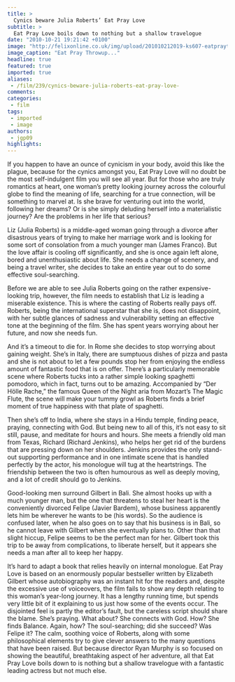 ```yaml
---
title: >
  Cynics beware Julia Roberts’ Eat Pray Love
subtitle: >
  Eat Pray Love boils down to nothing but a shallow travelogue
date: "2010-10-21 19:21:42 +0100"
image: "http://felixonline.co.uk/img/upload/201010212019-ks607-eatprayt.jpg"
image_caption: "Eat Pray Throwup..."
headline: true
featured: true
imported: true
aliases:
 - /film/239/cynics-beware-julia-roberts-eat-pray-love-
comments:
categories:
 - film
tags:
 - imported
 - image
authors:
 - jgp09
highlights:
---
```


If you happen to have an ounce of cynicism in your body, avoid this like the plague, because for the cynics amongst you, Eat Pray Love will no doubt be the most self-indulgent film you will see all year. But for those who are truly romantics at heart, one woman’s pretty looking journey across the colourful globe to find the meaning of life, searching for a true connection, will be something to marvel at. Is she brave for venturing out into the world, following her dreams? Or is she simply deluding herself into a materialistic journey? Are the problems in her life that serious?

Liz (Julia Roberts) is a middle-aged woman going through a divorce after disastrous years of trying to make her marriage work and is looking for some sort of consolation from a much younger man (James Franco). But the love affair is cooling off significantly, and she is once again left alone, bored and unenthusiastic about life. She needs a change of scenery, and being a travel writer, she decides to take an entire year out to do some effective soul-searching.

Before we are able to see Julia Roberts going on the rather expensive-looking trip, however, the film needs to establish that Liz is leading a miserable existence. This is where the casting of Roberts really pays off. Roberts, being the international superstar that she is, does not disappoint, with her subtle glances of sadness and vulnerability setting an effective tone at the beginning of the film. She has spent years worrying about her future, and now she needs fun.

And it’s a timeout to die for. In Rome she decides to stop worrying about gaining weight. She’s in Italy, there are sumptuous dishes of pizza and pasta and she is not about to let a few pounds stop her from enjoying the endless amount of fantastic food that is on offer. There’s a particularly memorable scene where Roberts tucks into a rather simple looking spaghetti pomodoro, which in fact, turns out to be amazing. Accompanied by “Der Hölle Rache,” the famous Queen of the Night aria from Mozart’s The Magic Flute, the scene will make your tummy growl as Roberts finds a brief moment of true happiness with that plate of spaghetti.

Then she’s off to India, where she stays in a Hindu temple, finding peace, praying, connecting with God. But being new to all of this, it’s not easy to sit still, pause, and meditate for hours and hours. She meets a friendly old man from Texas, Richard (Richard Jenkins), who helps her get rid of the burdens that are pressing down on her shoulders. Jenkins provides the only stand-out supporting performance and in one intimate scene that is handled perfectly by the actor, his monologue will tug at the heartstrings. The friendship between the two is often humourous as well as deeply moving, and a lot of credit should go to Jenkins.

Good-looking men surround Gilbert in Bali. She almost hooks up with a much younger man, but the one that threatens to steal her heart is the conveniently divorced Felipe (Javier Bardem), whose business apparently lets him be wherever he wants to be (his words). So the audience is confused later, when he also goes on to say that his business is in Bali, so he cannot leave with Gilbert when she eventually plans to. Other than that slight hiccup, Felipe seems to be the perfect man for her. Gilbert took this trip to be away from complications, to liberate herself, but it appears she needs a man after all to keep her happy.

It’s hard to adapt a book that relies heavily on internal monologue. Eat Pray Love is based on an enormously popular bestseller written by Elizabeth Gilbert whose autobiography was an instant hit for the readers and, despite the excessive use of voiceovers, the film fails to show any depth relating to this woman’s year-long journey. It has a lengthy running time, but spends very little bit of it explaining to us just how some of the events occur. The disjointed feel is partly the editor’s fault, but the careless script should share the blame. She’s praying. What about? She connects with God. How? She finds Balance. Again, how? The soul-searching; did she succeed? Was Felipe it? The calm, soothing voice of Roberts, along with some philosophical elements try to give clever answers to the many questions that have been raised. But because director Ryan Murphy is so focused on showing the beautiful, breathtaking aspect of her adventure, all that Eat Pray Love boils down to is nothing but a shallow travelogue with a fantastic leading actress but not much else.
